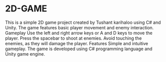 # 2D-GAME
This is a simple 2D game project created by Tushant karihaloo using C# and Unity. The game features basic player movement and enemy interaction.
Gameplay
Use the left and right arrow keys or A and D keys to move the player.
Press the spacebar to shoot at enemies.
Avoid touching the enemies, as they will damage the player.
Features
Simple and intuitive gameplay.
The game is developed using C# programming language and Unity game engine.
